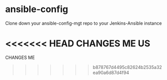 # ansible-config
Clone down your ansible-config-mgt repo to your Jenkins-Ansible instance

<<<<<<< HEAD
CHANGES ME US
=======
CHANGES ME
>>>>>>> b878767d4495c82624b2535a32ea90a6d87d4f94

